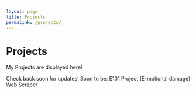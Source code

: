 ```yaml
---
layout: page
title: Projects
permalink: /projects/
---
```


# Projects

My Projects are displayed here!

Check back soon for updates!
Soon to be:
E101 Project (E-motional damage)
Web Scraper
